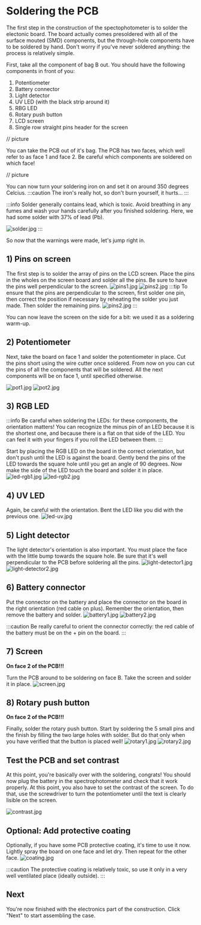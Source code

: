 # Soldering the PCB

The first step in the construction of the spectophotometer is to solder the electonic board. The board actually comes presoldered with all of the surface mouted (SMD) components, but the through-hole components have to be soldered by hand. Don't worry if you've never soldered anything: the process is relatively simple.

First, take all the component of bag B out. You should have the following components in front of you:

1. Potentiometer
2. Battery connector
3. Light detector
4. UV LED (with the black strip around it)
5. RBG LED
6. Rotary push button
7. LCD screen
8. Single row straight pins header for the screen

// picture

You can take the PCB out of it's bag. The PCB has two faces, which well refer to as face 1 and face 2. Be careful which components are soldered on which face!

// picture

You can now turn your soldering iron on and set it on around 350 degrees Celcius.
:::caution
The iron's really hot, so don't burn yourself, it hurts...
:::

:::info
Solder generally contains lead, which is toxic. Avoid breathing in any fumes and wash your hands carefully after you finished soldering.
Here, we had some solder with 37% of lead (Pb).

![solder.jpg](solder.JPG)
:::

So now that the warnings were made, let's jump right in.

## 1) Pins on screen

The first step is to solder the array of pins on the LCD screen. Place the pins in the wholes on the screen board and solder all the pins. Be sure to have the pins well perpendicular to the screen.
![pins1.jpg](pins1.JPG)
![pins2.jpg](pins3.JPG)
:::tip
To ensure that the pins are perpendicular to the screen, first solder one pin, then correct the position if necessary by reheating the solder you just made. Then solder the remaining pins.
![pins2.jpg](pins2.JPG)
:::

You can now leave the screen on the side for a bit: we used it as a soldering warm-up.

## 2) Potentiometer

Next, take the board on face 1 and solder the potentiometer in place. Cut the pins short using the wire cutter once soldered. From now on you can cut the pins of all the components that will be soldered. All the next components will be on face 1, until specified otherwise.

![pot1.jpg](pot1.JPG)
![pot2.jpg](pot2.JPG)

## 3) RGB LED

:::info
Be careful when soldering the LEDs: for these components, the orientation matters! You can recognize the minus pin of an LED because it is the shortest one, and because there is a flat on that side of the LED. You can feel it with your fingers if you roll the LED between them.
:::

Start by placing the RGB LED on the board in the correct orientation, but don't push until the LED is against the board. Gently bend the pins of the LED towards the square hole until you get an angle of 90 degrees. Now make the side of the LED touch the board and solder it in place.
![led-rgb1.jpg](led-rgb1.JPG)
![led-rgb2.jpg](led-rgb2.JPG)

## 4) UV LED

Again, be careful with the orientation. Bent the LED like you did with the previous one.
![led-uv.jpg](led-uv.JPG)

## 5) Light detector

The light detector's orientation is also important. You must place the face with the little bump towards the square hole. Be sure that it's well perpendicular to the PCB before soldering all the pins.
![light-detector1.jpg](light-detector1.JPG)
![light-detector2.jpg](light-detector2.JPG)

## 6) Battery connector

Put the connector on the battery and place the connector on the board in the right orientation (red cable on plus). Remember the orientation, then remove the battery and solder.
![battery1.jpg](battery1.JPG)
![battery2.jpg](battery2.JPG)

:::caution
Be really careful to orient the connector correctly: the red cable of the battery must be on the + pin on the board.
:::

## 7) Screen

**On face 2 of the PCB!!!**

Turn the PCB around to be soldering on face B. Take the screen and solder it in place.
![screen.jpg](screen.JPG)

## 8) Rotary push button

**On face 2 of the PCB!!!**

Finally, solder the rotary push button. Start by soldering the 5 small pins and the finish by filling the two large holes with solder. But do that only when you have verified that the button is placed well!
![rotary1.jpg](rotary1.JPG)
![rotary2.jpg](rotary2.JPG)

## Test the PCB and set contrast

At this point, you're basically over with the soldering, congrats! You should now plug the battery in the spectrophotometer and check that it work properly. At this point, you also have to set the contrast of the screen. To do that, use the screwdriver to turn the potentiometer until the text is clearly lisible on the screen.

![contrast.jpg](contrast.JPG)

## Optional: Add protective coating

Optionally, if you have some PCB protective coating, it's time to use it now. Lightly spray the board on one face and let dry. Then repeat for the other face.
![coating.jpg](coating.JPG)

:::caution
The protective coating is relatively toxic, so use it only in a very well ventilated place (ideally outside).
:::

## Next

You're now finished with the electronics part of the construction. Click "Next" to start assembling the case.
